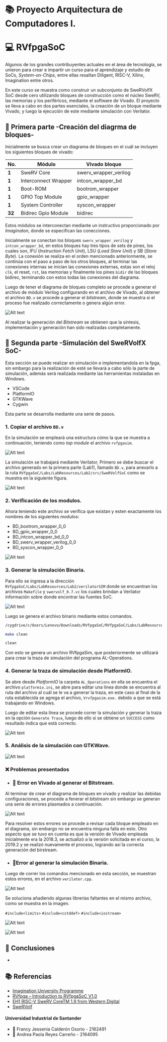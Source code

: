 # 📚 Proyecto Arquitectura de Computadores I.

# 💻 RVfpgaSoC

Algunos de los grandes contribuyentes actuales en el área de tecnología, se unieron para crear e impartir un curso para el aprendizaje y estudio de SoCs, _System-on-Chips_, entre ellas resaltan Diligent, RISC-V, Xilinx, Imagination entre otros. 

En este curso se muestra como construir un subconjunto de SweRVolfX SoC desde cero utilizando bloques de construcción como el núcleo SweRV, las memorias y los periféricos, mediante el software de Vivado.
El proyecto se lleva a cabo en dos partes esenciales, la creación de un bloque mediante Vivado, y luego la ejecución de este mediante simulación con Verilator.

## 📌  Primera parte -Creación del diagrma de bloques-
Inicialmente se busca crear un diagrama de bloques en el cuál se incluyen los siguientes bloques de vivado:

| **No.** 	| **Módulo**           	| **Vivado bloque**     	|
|---------	|----------------------	|-----------------------	|
| **1**   	| SweRV Core           	| swerv_wrapper_verilog 	|
| **1**   	| Interconnect Wrapper 	| intcon_wrapper_bd     	|
| **1**   	| Boot-ROM             	| bootrom_wrapper       	|
| **1**   	| GPIO Top Module      	| gpio_wrapper          	|
| **1**   	| System Controller    	| syscon_wrapper        	|
| **32**  	| Bidirec Gpio Module  	| bidirec               	|


Estos módulos se interconectan mediante un instructivo proporcionado por _Imaginaton_, donde se especifican las conecciones.

Inicialmente se conectan los bloques `swerv_wrapper_verilog` y `intcon_wrapper_bd`, en estos bloques hay tres tipos de sets de pines, los cuales son,  IFU (_Instruction Fetch Unit_), LSU (_Load Store Unit_) y SB (_Store Byte_). La conexión se realiza en el orden mencionado anteriormente, se continúa con el paso a paso de los otros bloques, al terminar las conexiones internas se inician las conexiones externas, estas son el reloj `clk`, el reset, `rst`, las memorias y finalmente los pines `bidir` de lso bloques bidirec, terminando con estos todas las conexiones del diagrama.

Luego de tener el diagrama de bloques completo se procede a generar el archivo de módulo Verilog configurando en el archivo de Vivado, al obtener el archivo `BD.v` se procede a generar el _bitstream_, donde se muestra si el proceso fue realizado correctamente o genera algún error.


![Alt text](https://i.imgur.com/ETXEuHu.png)

Al realizar la generación del _Bitstream_ se obtienen que la síntesis, implementación y generación han sido realizadas completamente. 

## 📌  Segunda parte -Simulación del SweRVolfX SoC-


Esta sección se puede realizar en simulación e implementandola en la fpga, sin embargo para la realización de esté se llevará a cabo sólo la parte de simulación, además será realizada mediante las herramientas instaladas en Windows.
* VSCode
* PlatformIO
* GTKWave
* Cygwin


Esta parte se desarrolla mediante una serie de pasos.

### 1. Copiar el archivo `BD.v`

En la simulación se empleará una estructura cómo la que se muestra a continuación, teniendo como _top module_ el archivo `rvfpgasim`.

![Alt text](https://i.imgur.com/j6OcABD.png)

La simulación se trabajará mediante Verilator, Primero se debe buscar el archivo generado en la primera parte (Lab1), llamado `BD.v`, para anexarlo a la ruta `RVfpgaSoC/Labs/LabResources/Lab2/src/SweRVolfSoC` como se muestra en la siguiente figura.


![Alt text](https://i.imgur.com/RD0lpok.png)

### 2. Verificación de los modulos.

Ahora teniendo este archivo se verifica que existan y esten exactamente los nombres de los siguientes modulos: 

* BD_bootrom_wrapper_0_0
* BD_gpio_wrapper_0_0
* BD_intcon_wrapper_bd_0_0
* BD_swerv_wrapper_verilog_0_0
* BD_syscon_wrapper_0_0

![Alt text](https://i.imgur.com/U6Dm4sa.png)


### 3. Generar la simulación Binaria.

Para ello se ingresa a la dirección `RVfpgaSoC/Labs/LabResources/Lab2/verilatorSIM` donde se encuentran los archivos `Makefile` y `swervolf_0.7.vc` los cuales brindan a Verilator información sobre donde encontrar las fuentes SoC. 

![Alt text](https://i.imgur.com/thVUUrt.png)

Luego se genera el archivo binario mediante estos comandos.

```sh
/cygdrive/c/Users/Lenovo/Downloads/RVfpgaSoC/RVfpgaSoC/Labs/LabResources/Lab2/verilatorSIM
```
```sh
make clean
```
```sh
clean
```
Con esto se genera un archivo RVfpgaSim, que posteriormente se utilizará para crear la traza de simulación del programa AL-Operations.

### 4. Generar la traza de simulación desde PlatformIO.

Se abre desde _PlatformIO_ la carpeta `AL_Operations` en ella se encuentra el archivo `platformio.ini`, se abre para editar una línea donde se encuentra al ruta del archivo al cuál se le va a generar la traza, en este caso al final de la ruta establecida se agrega el archivo, `Vrvfpgasim.exe.` debido a que se está trabajando en Windows.

Luego de editar esta línea se procede correr la simulación y generar la traza en la opción `Generate Trace`, luego de ello si se obtiene un `SUCCESS` como resultado indica que está correcto.

![Alt text](https://i.imgur.com/1tkhRWw.png)

### 5. Análisis de la simulación con GTKWave.


![Alt text]()

### ❌ Problemas presentados

* ### 🚩 Error en Vivado al generar el Bitstream.

Al terminar de crear el diagrama de bloques en vivado y realizar las debidas configuraciones, se procede a fenerar el bitstream sin embargo se generan una serie de errores plasmados a continuación.

![Alt text](https://i.imgur.com/gHgeoUj.png)

Para resolver estos errores se procede a revisar cada bloque empleado en el diagrama,  sin embargo no se encuentra ninguna falla en esto. Otro aspecto que se tuvo en cuenta es que la versión de Vivado empleada inicialmente era la 2018.3, se actualizó a la versión solicitada en el curso, la 2019.2 y se realizó nuevamente el proceso, logrando así la correcta generación del birstream.


* ### 🚩Error al generar la simulación Binaria.

Luego de correr los comandos mencionado en esta sección, se muestran estos errores, en el archivo `verilater.cpp`.

![Alt text](https://i.imgur.com/cptHnjR.png)

Se soluciona añadiendo algunas librerías faltantes en el mismo archivo, como se muestra en la imagen.

`#include<limits>`
`#include<cstddef>`
`#include<iostream>`

![Alt text](https://i.imgur.com/jYX7GSe.png)


![Alt text]()
## 🔖 Conclusiones

*


## 📚 Referencias

* [Imagination University Programme](https://university.imgtec.com/) 
* [RVfpga – Introduction to RVfpgaSoC  V1.0](https://university.imgtec.com/resources/download/rvfpgasoc-v1-0/)
* [EH1 RISC-V SweRV CoreTM 1.9 from Western Digital](https://github.com/chipsalliance/Cores-SweRV.git) 
* [SweRVolf](https://github.com/chipsalliance/Cores-SweRVolf.git) 



#### Universidad Industrial de Santander
* 👩 Francy Jessenia Calderón Osorio - 2162491
* 👩 Andrea Paola Reyes Carreño - 2164095


